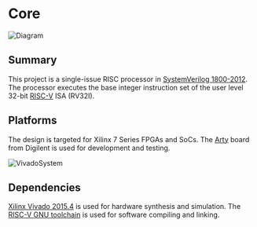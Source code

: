 Core
====

![Diagram](http://bwitherspoon.github.io/core/core.svg)

Summary
-------

This project is a single-issue RISC processor in [SystemVerilog 1800-2012][systemverilog].
The processor executes the base integer instruction set of the user level 32-bit [RISC-V][riscv] ISA (RV32I).

Platforms
------------------

The design is targeted for Xilinx 7 Series FPGAs and SoCs.
The [Arty][arty] board from Digilent is used for development and testing.

![VivadoSystem](http://bwitherspoon.github.io/core/system.svg)

Dependencies
--------------

[Xilinx Vivado 2015.4][vivado] is used for hardware synthesis and simulation.
The [RISC-V GNU toolchain][riscv-gnu-toolchain] is used for software compiling and linking.

[systemverilog]: http://standards.ieee.org/findstds/standard/1800-2012.html
[riscv]: http://riscv.org/
[arty]: http://www.digilentinc.com/Products/Detail.cfm?NavPath=2,400,1487&Prod=ARTY
[vivado]: http://www.xilinx.com/support/download.html
[riscv-gnu-toolchain]: https://github.com/riscv/riscv-gnu-toolchain
